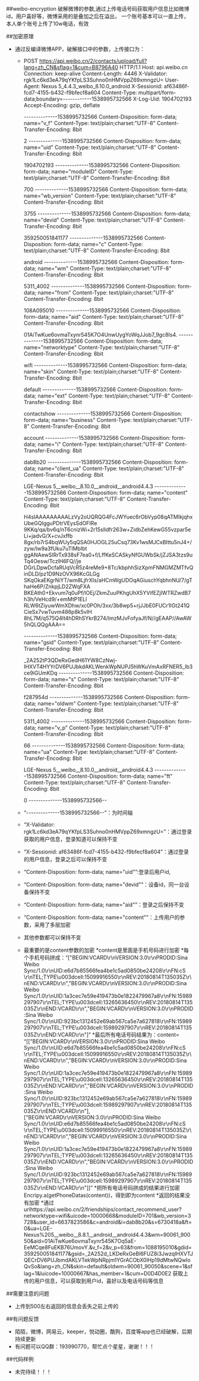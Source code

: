 
##weibo-encryption 破解微博的参数,通过上传电话号码获取用户信息比如微博id，用户喜好等，微博采用的是叠加之后在溢出，
					一个账号基本可以一直上传，本人单个账号上传了10w电话，有效



##加密原理

* 通过反编译微博APP，破解接口中的参数，上传接口为：
    *  POST https://api.weibo.cn/2/contacts/upload/full?lang=zh_CN&sflag=1&cum=B8796A40 HTTP/1.1
		Host: api.weibo.cn
		Connection: keep-alive
		Content-Length: 4446
		X-Validator: rgk1Lc6kd3eA79qYKfpLS3Suhno0nHMVppZ69xmngzU=
		User-Agent: Nexus 5_4.4.3_weibo_8.10.0_android
		X-Sessionid: af63486f-fcd7-4155-b432-f9bfecf8a604
		Content-Type: multipart/form-data;boundary=------------1538995732566
		X-Log-Uid: 1904702193
		Accept-Encoding: gzip, deflate

		--------------1538995732566
		Content-Disposition: form-data; name="v_f"
		Content-Type: text/plain;charset:"UTF-8"
		Content-Transfer-Encoding: 8bit

		2
		--------------1538995732566
		Content-Disposition: form-data; name="uid"
		Content-Type: text/plain;charset:"UTF-8"
		Content-Transfer-Encoding: 8bit

		1904702193
		--------------1538995732566
		Content-Disposition: form-data; name="moduleID"
		Content-Type: text/plain;charset:"UTF-8"
		Content-Transfer-Encoding: 8bit

		700
		--------------1538995732566
		Content-Disposition: form-data; name="wb_version"
		Content-Type: text/plain;charset:"UTF-8"
		Content-Transfer-Encoding: 8bit

		3755
		--------------1538995732566
		Content-Disposition: form-data; name="devid"
		Content-Type: text/plain;charset:"UTF-8"
		Content-Transfer-Encoding: 8bit

		359250051841177
		--------------1538995732566
		Content-Disposition: form-data; name="c"
		Content-Type: text/plain;charset:"UTF-8"
		Content-Transfer-Encoding: 8bit

		android
		--------------1538995732566
		Content-Disposition: form-data; name="wm"
		Content-Type: text/plain;charset:"UTF-8"
		Content-Transfer-Encoding: 8bit

		5311_4002
		--------------1538995732566
		Content-Disposition: form-data; name="from"
		Content-Type: text/plain;charset:"UTF-8"
		Content-Transfer-Encoding: 8bit

		108A095010
		--------------1538995732566
		Content-Disposition: form-data; name="aid"
		Content-Type: text/plain;charset:"UTF-8"
		Content-Transfer-Encoding: 8bit

		01AiTwKue6ovmaTxynr545K7O4UnwUygYoWqJJob7_9gc8Is4.
		--------------1538995732566
		Content-Disposition: form-data; name="networktype"
		Content-Type: text/plain;charset:"UTF-8"
		Content-Transfer-Encoding: 8bit

		wifi
		--------------1538995732566
		Content-Disposition: form-data; name="skin"
		Content-Type: text/plain;charset:"UTF-8"
		Content-Transfer-Encoding: 8bit

		default
		--------------1538995732566
		Content-Disposition: form-data; name="ext"
		Content-Type: text/plain;charset:"UTF-8"
		Content-Transfer-Encoding: 8bit

		contactshow
		--------------1538995732566
		Content-Disposition: form-data; name="business"
		Content-Type: text/plain;charset:"UTF-8"
		Content-Transfer-Encoding: 8bit

		account
		--------------1538995732566
		Content-Disposition: form-data; name="i"
		Content-Type: text/plain;charset:"UTF-8"
		Content-Transfer-Encoding: 8bit

		dab8b20
		--------------1538995732566
		Content-Disposition: form-data; name="client_ua"
		Content-Type: text/plain;charset:"UTF-8"
		Content-Transfer-Encoding: 8bit

		LGE-Nexus 5__weibo__8.10.0__android__android4.4.3
		--------------1538995732566
		Content-Disposition: form-data; name="content"
		Content-Type: text/plain;charset:"UTF-8"
		Content-Transfer-Encoding: 8bit

		H4sIAAAAAAAAALzVy2oUQRQG4FcJWYuec6rObVyp08qATMIkjqhxUbeGQIgguPDtrVEysSdOFIRe
		9KKq/qa/bv6q/nT6cnizWi+2r15slldfr263w+ZidbZehKewG55vzpar5eLi+jadvG/X+cvJxffb
		8gx/rb7rS4bqWUy5qQSA0HJOGL25uCsq73Kv1wsMJCxBIttu5nJ4+/zyw/lw9a3fUku7uTlMbIbt
		ggANAewSIRrTx938sF7ea0+f/LffKeSCASkyNfGUWbSk/jZJSA3tzs9uTq4Oesw/TczlH6FQ//je
		DGrLDpwDcfaRUqVcR5z4reMe9+8Tc/kbphhSizXpmFNMGMZMTfvQinDLD/pz1D9NzOVX96KcGLGg
		SKqOkaEKgrNiYT/wm8LjfrXIs/aHCmWgUDOqAGiuschYqbhnNU/7/gThaHe6P/ZnkpjLD2ZWqFXA
		BKEAth0+Ekvum7q0uPf/lOEj/ZkmZuuPKhgUhX5YVifEZjlWTRZwdB7h3h/VeHcd9/+emMtP1ELl
		RLW6tZiyuwWmXDhw/xc0POh/3xx/3b8wp5+rjJJbE0FUCr1IGt241QCieSx7vwTuvm486p8k5vIH
		8hL7M/q575Q4lt4hDRhSYkrB274/ImzMJvFofyaJf/N//gEAAP//AwAW5hQLQQgAAA==

		--------------1538995732566
		Content-Disposition: form-data; name="gsid"
		Content-Type: text/plain;charset:"UTF-8"
		Content-Transfer-Encoding: 8bit

		_2A252tP3QDeRxGedH61YW8CzNwj-IHXVT4HYYrDV6PUJbkdAKLWenkWpNUPJ5hWKuVmAxRFNER5_lb3ce9iGUmKDq
		--------------1538995732566
		Content-Disposition: form-data; name="s"
		Content-Type: text/plain;charset:"UTF-8"
		Content-Transfer-Encoding: 8bit

		f287954d
		--------------1538995732566
		Content-Disposition: form-data; name="oldwm"
		Content-Type: text/plain;charset:"UTF-8"
		Content-Transfer-Encoding: 8bit

		5311_4002
		--------------1538995732566
		Content-Disposition: form-data; name="v_p"
		Content-Type: text/plain;charset:"UTF-8"
		Content-Transfer-Encoding: 8bit

		66
		--------------1538995732566
		Content-Disposition: form-data; name="ua"
		Content-Type: text/plain;charset:"UTF-8"
		Content-Transfer-Encoding: 8bit

		LGE-Nexus 5__weibo__8.10.0__android__android4.4.3
		--------------1538995732566
		Content-Disposition: form-data; name="ft"
		Content-Type: text/plain;charset:"UTF-8"
		Content-Transfer-Encoding: 8bit

		0
		--------------1538995732566--
	*  “--------------1538995732566--”：为时间轴
    *  “X-Validator: rgk1Lc6kd3eA79qYKfpLS3Suhno0nHMVppZ69xmngzU=”：通过登录获取的用户信息，登录知道可以保持不变
    *  “X-Sessionid: af63486f-fcd7-4155-b432-f9bfecf8a604”：通过登录的用户信息，登录之后可以保持不变
    *  “Content-Disposition: form-data; name="uid"”:登录后用户id,
    *  “Content-Disposition: form-data; name="devid"”：设备id，同一台设备保持不变
    *  “Content-Disposition: form-data; name="aid"”：登录之后保持不变
    *  “Content-Disposition: form-data; name="content"”：上传用户的参数，采用了多层加密
	*  其他参数都可以保持不变
	*	最重要的是content参数的加密
			*content是里面是手机号码进行加密
			*每个手机号码拼成：“[\"BEGIN:VCARD\\r\\nVERSION:3.0\\r\\nPRODID:Sina Weibo Sync/1.0\\r\\nUID:e6d7b85566fea4be1c5ad0850be24208\\r\\nFN:cS \\r\\nTEL;TYPE\\u003dcell:15099916550\\r\\nREV:20180814T135035Z\\r\\nEND:VCARD\\r\\n\",\"BEGIN:VCARD\\r\\nVERSION:3.0\\r\\nPRODID:Sina Weibo Sync/1.0\\r\\nUID:1a3cec7e59e419473b0e1822479967a8\\r\\nFN:15989297907\\r\\nTEL;TYPE\\u003dcell:13265636450\\r\\nREV:20180814T135035Z\\r\\nEND:VCARD\\r\\n\",\"BEGIN:VCARD\\r\\nVERSION:3.0\\r\\nPRODID:Sina Weibo Sync/1.0\\r\\nUID:923bc1312452e69ab567ca5e7a627818\\r\\nFN:15989297907\\r\\nTEL;TYPE\\u003dcell:15989297907\\r\\nREV:20180814T135035Z\\r\\nEND:VCARD\\r\\n\"]”
			*最后所有电话号码结果为：content= “[[\"BEGIN:VCARD\\r\\nVERSION:3.0\\r\\nPRODID:Sina Weibo Sync/1.0\\r\\nUID:e6d7b85566fea4be1c5ad0850be24208\\r\\nFN:cS \\r\\nTEL;TYPE\\u003dcell:15099916550\\r\\nREV:20180814T135035Z\\r\\nEND:VCARD\\r\\n\",\"BEGIN:VCARD\\r\\nVERSION:3.0\\r\\nPRODID:Sina Weibo Sync/1.0\\r\\nUID:1a3cec7e59e419473b0e1822479967a8\\r\\nFN:15989297907\\r\\nTEL;TYPE\\u003dcell:13265636450\\r\\nREV:20180814T135035Z\\r\\nEND:VCARD\\r\\n\",\"BEGIN:VCARD\\r\\nVERSION:3.0\\r\\nPRODID:Sina Weibo Sync/1.0\\r\\nUID:923bc1312452e69ab567ca5e7a627818\\r\\nFN:15989297907\\r\\nTEL;TYPE\\u003dcell:15989297907\\r\\nREV:20180814T135035Z\\r\\nEND:VCARD\\r\\n\"],[\"BEGIN:VCARD\\r\\nVERSION:3.0\\r\\nPRODID:Sina Weibo Sync/1.0\\r\\nUID:e6d7b85566fea4be1c5ad0850be24208\\r\\nFN:cS \\r\\nTEL;TYPE\\u003dcell:15099916550\\r\\nREV:20180814T135035Z\\r\\nEND:VCARD\\r\\n\",\"BEGIN:VCARD\\r\\nVERSION:3.0\\r\\nPRODID:Sina Weibo Sync/1.0\\r\\nUID:1a3cec7e59e419473b0e1822479967a8\\r\\nFN:15989297907\\r\\nTEL;TYPE\\u003dcell:13265636450\\r\\nREV:20180814T135035Z\\r\\nEND:VCARD\\r\\n\",\"BEGIN:VCARD\\r\\nVERSION:3.0\\r\\nPRODID:Sina Weibo Sync/1.0\\r\\nUID:923bc1312452e69ab567ca5e7a627818\\r\\nFN:15989297907\\r\\nTEL;TYPE\\u003dcell:15989297907\\r\\nREV:20180814T135035Z\\r\\nEND:VCARD\\r\\n\"]]”
			*把所有电话号码拼成的结果进行加密Encripy.a(getPhoneDatas(content))，得到即为content
			*返回的结果没有加密
				*通过urlhttps://api.weibo.cn/2/friendships/contact_recommend_user?networktype=wifi&uicode=10000668&moduleID=701&wb_version=3728&user_id=6637823586&c=android&i=dab8b20&s=6730418a&ft=0&ua=LGE-Nexus%205__weibo__8.8.1__android__android4.4.3&wm=90061_90050&aid=01AiTwKue6ovmaTxynr545K7Oq5aE-EeMCqe8FuEKB76UmovY.&v_f=2&v_p=63&from=1088195010&gdid=359250051841177&gsid=_2A252d_LKDeRxGeBI6FUZ8i3JwzqIHXVTJQECrDV6PUJbmdAKLVTekWpNRpjm1YGrACObX0lHp19dMtwNQwIoQvSo&lang=zh_CN&skin=default&oldwm=90061_90050&scene=1&sflag=1&luicode=10000667&has_member=1&cum=D0D4D0E2
					获取上传的用户信息，可以获取到用户id，喜好以及电话号码等信息
			
	

##需要注意的问题
* 上传到500左右返回的信息会丢失之前上传的

##有问题反馈

* 陌陌，微博，网易云，keeper，悦动圈，酷狗，百度等app也已经破解，后期持续更新
* 有问题可以QQ群：193990770，帮忙点个星星，谢谢！！！


##代码样例
* 未完待续！！！


